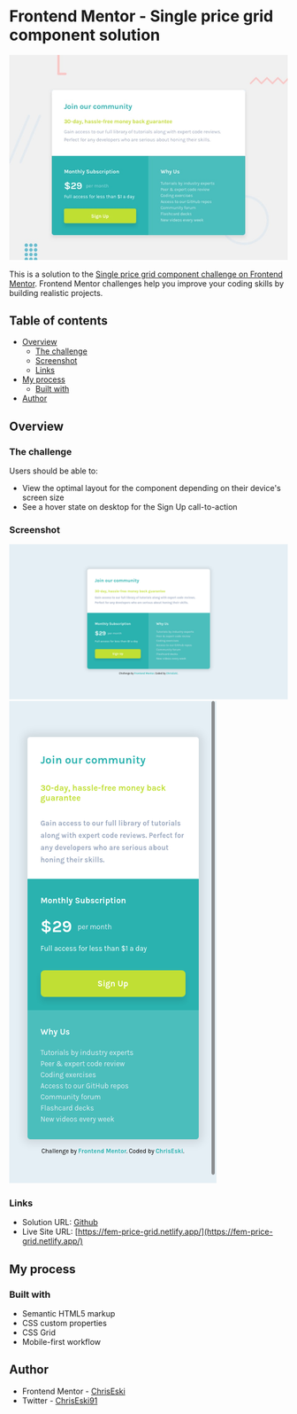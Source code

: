 # Frontend Mentor - Single price grid component solution

![Design preview for the Single price grid component coding challenge](./design/desktop-preview.jpg)

This is a solution to the [Single price grid component challenge on Frontend Mentor](https://www.frontendmentor.io/challenges/single-price-grid-component-5ce41129d0ff452fec5abbbc). Frontend Mentor challenges help you improve your coding skills by building realistic projects.

## Table of contents

- [Overview](#overview)
  - [The challenge](#the-challenge)
  - [Screenshot](#screenshot)
  - [Links](#links)
- [My process](#my-process)
  - [Built with](#built-with)
- [Author](#author)

## Overview

### The challenge

Users should be able to:

- View the optimal layout for the component depending on their device's screen size
- See a hover state on desktop for the Sign Up call-to-action

### Screenshot

![Desktop Layout](./screenshots/screenshot-desktop.png)
![Mobile Layout](./screenshots/screenshot-mobile.png)

### Links

- Solution URL: [Github](https://github.com/ChrisEski/fem-price-grid)
- Live Site URL: [https://fem-price-grid.netlify.app/](https://fem-price-grid.netlify.app/)

## My process

### Built with

- Semantic HTML5 markup
- CSS custom properties
- CSS Grid
- Mobile-first workflow

## Author

- Frontend Mentor - [ChrisEski](https://www.frontendmentor.io/profile/ChrisEski)
- Twitter - [ChrisEski91](https://www.twitter.com/ChrisEski91)
